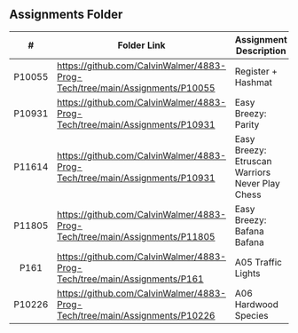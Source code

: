 ##  Assignments Folder

|   #   | Folder Link | Assignment Description |
| :---: | ----------- | ---------------------- |
|P10055 | https://github.com/CalvinWalmer/4883-Prog-Tech/tree/main/Assignments/P10055            |  Register + Hashmat|
|P10931| https://github.com/CalvinWalmer/4883-Prog-Tech/tree/main/Assignments/P10931| Easy Breezy: Parity |
|P11614| https://github.com/CalvinWalmer/4883-Prog-Tech/tree/main/Assignments/P10931| Easy Breezy: Etruscan Warriors Never Play Chess|
|P11805| https://github.com/CalvinWalmer/4883-Prog-Tech/tree/main/Assignments/P11805| Easy Breezy: Bafana Bafana
|P161  | https://github.com/CalvinWalmer/4883-Prog-Tech/tree/main/Assignments/P161 | A05 Traffic Lights |
|P10226| https://github.com/CalvinWalmer/4883-Prog-Tech/tree/main/Assignments/P10226 | A06 Hardwood Species |

